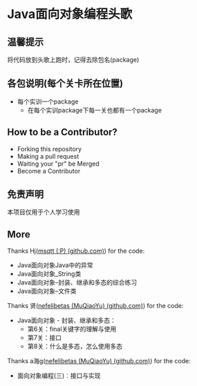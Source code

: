 # Java面向对象编程头歌

## 温馨提示

将代码放到头歌上跑时，记得去除包名(package)

## 各包说明(每个关卡所在位置)

- 每个实训一个package
  - 在每个实训package下每一关也都有一个package

## How to be a Contributor?

- Forking this repository
- Making a pull request
- Waiting your "pr" be Merged
- Become a Contributor

## 免责声明

本项目仅用于个人学习使用

## More

Thanks Hj([msqtt (:P) (github.com)](https://github.com/msqtt)) for the code:

- Java面向对象Java中的异常
- Java面向对象_String类
- Java面向对象–封装、继承和多态的综合练习
- Java面向对象–文件类


Thanks 贤([nefelibetas (MuQiaoYu) (github.com)](https://github.com/nefelibetas)) for the code:

- Java面向对象 - 封装、继承和多态：
  - 第6关：final关键字的理解与使用
  - 第7关：接口
  - 第8关：什么是多态，怎么使用多态


Thanks a海g([nefelibetas (MuQiaoYu) (github.com)](https://github.com/nefelibetas)) for the code:

- 面向对象编程(三)︰接口与实现

